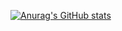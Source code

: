 [![Anurag's GitHub stats](https://github-readme-stats.vercel.app/api?username=hursittarcan)](https://github.com/anuraghazra/github-readme-stats)
